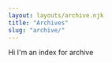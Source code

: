 ```yaml
---
layout: layouts/archive.njk
title: "Archives"
slug: "archive/"
---
```


Hi I'm an index for archive 
